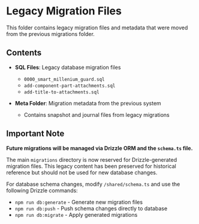 # Legacy Migration Files

This folder contains legacy migration files and metadata that were moved from the previous migrations folder.

## Contents

- **SQL Files**: Legacy database migration files
  - `0000_smart_millenium_guard.sql`
  - `add-component-part-attachments.sql`
  - `add-title-to-attachments.sql`

- **Meta Folder**: Migration metadata from the previous system
  - Contains snapshot and journal files from legacy migrations

## Important Note

**Future migrations will be managed via Drizzle ORM and the `schema.ts` file.**

The main `migrations` directory is now reserved for Drizzle-generated migration files. This legacy content has been preserved for historical reference but should not be used for new database changes.

For database schema changes, modify `/shared/schema.ts` and use the following Drizzle commands:
- `npm run db:generate` - Generate new migration files
- `npm run db:push` - Push schema changes directly to database
- `npm run db:migrate` - Apply generated migrations